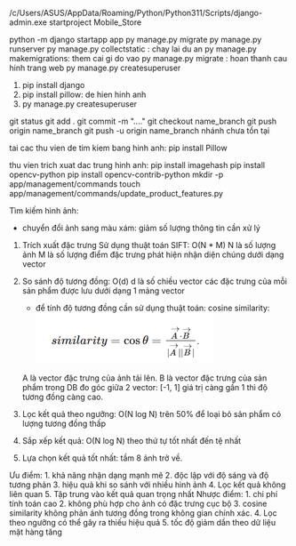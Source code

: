 /c/Users/ASUS/AppData/Roaming/Python/Python311/Scripts/django-admin.exe startproject Mobile_Store

python -m django startapp app
py manage.py migrate
py manage.py runserver
py manage.py collectstatic : chay lai du an
py manage.py makemigrations: them cai gi do vao
py manage.py migrate : hoan thanh cau hinh trang web
py manage.py createsuperuser
1. pip install django
2. pip install pillow: de hien hinh anh
3. py manage.py createsuperuser

git status
git add .
git commit -m "...."
git checkout name_branch
git push origin name_branch
git push -u origin name_branch nhánh chưa tồn tại

tai cac thu vien de tim kiem bang hinh anh:
pip install Pillow

thu vien trich xuat dac trung hinh anh:
pip install imagehash
pip install opencv-python
pip install opencv-contrib-python
mkdir -p app/management/commands
touch app/management/commands/update_product_features.py

Tìm kiếm hình ảnh:
- chuyển đổi ảnh sang màu xám:
    giảm số lượng thông tin cần xử lý

1. Trích xuất đặc trưng
Sử dụng thuật toán SIFT: O(N * M)
    N là số lượng ảnh
    M là số lượng điểm đặc trưng phát hiện
    nhận diện chúng dưới dạng vector

2. So sánh độ tương đồng: O(d)
    d là số chiều vector
    các đặc trưng của mỗi sản phẩm được lưu dưới dạng 1 mảng vector

    - để tính độ tương đồng cần sử dụng thuật toán:
    cosine similarity:
        ![alt text](image.png)
    
    A là vector đặc trưng của ảnh tải lên.
    B là vector đặc trưng của sản phẩm trong DB
    đo góc giữa 2 vector: [-1, 1]
    giá trị càng gần 1 thì độ tương đồng càng cao.
3. Lọc kết quả theo ngưỡng: O(N log N)
    trên 50% để loại bỏ sản phẩm có lượng tương đồng thấp

4. Sắp xếp kết quả: O(N log N)
    theo thứ tự tốt nhất đến tệ nhất

5. Lựa chọn kết quả tốt nhất:
    tầm 8 ảnh trở về.

Ưu điểm:
    1. khả năng nhận dạng mạnh mẽ
    2. độc lập với độ sáng và độ tương phản
    3. hiệu quả khi so sánh với nhiều hình ảnh
    4. Lọc kết quả không liên quan
    5. Tập trung vào kết quả quan trọng nhất
Nhược điểm:
    1. chi phí tính toán cao
    2. không phù hợp cho ảnh có đặc trưng cục bộ
    3. cosine similarity không phản ánh tương đồng trong không gian chính xác.
    4. Lọc theo ngưỡng có thể gây ra thiếu hiệu quả
    5. tốc độ giảm dần theo dữ liệu mặt hàng tăng
    